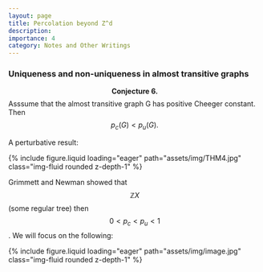 ```yaml
---
layout: page
title: Percolation beyond Z^d
description: 
importance: 4
category: Notes and Other Writings
---
```


### Uniqueness and non-uniqueness in almost transitive graphs

$$\textbf{Conjecture 6.}$$ Asssume that the almost transitive graph G has positive Cheeger constant. Then $$p_c(G) < p_u(G).$$

A perturbative result: 

<div class="row mt-3">
    <div class="col-sm mt-3 mt-md-0">
        {% include figure.liquid loading="eager" path="assets/img/THM4.jpg" class="img-fluid rounded z-depth-1" %}
</div>



Grimmett and Newman showed that $$\mathbb{Z} X $$ (some regular tree) then $$0< p_c < p_u < 1$$. We will focus on the following: 

<div class="row mt-3">
    <div class="col-sm mt-3 mt-md-0">
        {% include figure.liquid loading="eager" path="assets/img/image.jpg" class="img-fluid rounded z-depth-1" %}
</div>

